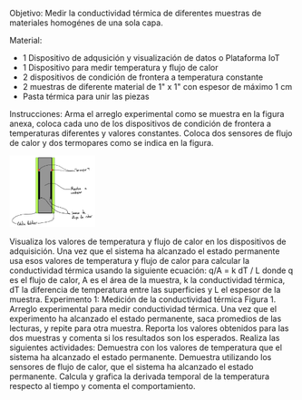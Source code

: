 Objetivo: Medir la conductividad térmica de diferentes muestras de materiales homogénes de una sola capa.



Material:
* 1 Dispositivo de adqusición y visualización de datos o Plataforma IoT
* 1 Dispositivo para medir temperatura y flujo de calor
* 2 dispositivos de condición de frontera a temperatura constante
* 2 muestras de diferente material de  1" x 1" con espesor de máximo 1 cm
* Pasta térmica para unir las piezas

Instrucciones:
Arma el arreglo experimental como se muestra en la figura anexa, coloca cada uno de los dispositivos de condición de frontera a temperaturas diferentes y valores constantes. Coloca dos sensores de flujo de calor y dos termopares como se indica en la figura.

<img src="https://github.com/AltamarMx/LabModularCalor/blob/main/practicas/img/conductividad_esquema.jpeg"
     alt=“Login”
     width="30%" />



 Visualiza los valores de temperatura y flujo de calor en los dispositivos de adquisición. Una vez que el sistema ha alcanzado el estado permanente usa esos valores de temperatura y flujo de calor para calcular la conductividad térmica usando la siguiente ecuación:
q/A = k dT / L
donde q es el flujo de calor, A es el área de la muestra, k la conductividad térmica, dT la diferencia de temperatura entre las superficies y L el espesor de la muestra.
Experimento 1: Medición de la conductividad térmica
Figura 1. Arreglo experimental  para medir conductividad térmica.
Una vez que el experimento ha alcanzado el estado permanente, saca promedios de las lecturas, y repite para otra muestra. Reporta los valores obtenidos para las dos muestras y comenta si los resultados son los esperados.
Realiza las siguientes actividades:
Demuestra con los valores de temperatura que el sistema ha alcanzado el estado permanente.
Demuestra utilizando los sensores de flujo de calor, que el sistema ha alcanzado el estado permanente.
Calcula y grafica la derivada temporal de la temperatura respecto al tiempo y comenta el comportamiento.
